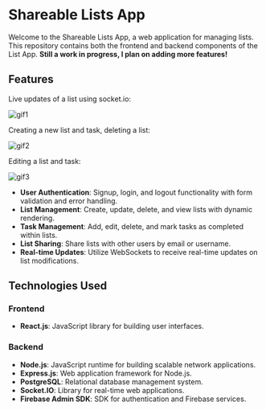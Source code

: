 # Shareable Lists App
Welcome to the Shareable Lists App, a web application for managing lists. This repository contains both the frontend and backend components of the List App.
**Still a work in progress, I plan on adding more features!**

## Features
Live updates of a list using socket.io:

![gif1](https://github.com/mayasarena/shareable-lists-app/assets/42900077/50b4ad61-322a-489c-8928-86dcb38d2ff3)

Creating a new list and task, deleting a list:

![gif2](https://github.com/mayasarena/shareable-lists-app/assets/42900077/5ca46c14-e0ba-4b59-a9af-f9b6e90b0f52)

Editing a list and task:

![gif3](https://github.com/mayasarena/shareable-lists-app/assets/42900077/eeb04fbd-7a3f-4c99-a90d-1caa5949474e)

- **User Authentication**: Signup, login, and logout functionality with form validation and error handling.
- **List Management**: Create, update, delete, and view lists with dynamic rendering.
- **Task Management**: Add, edit, delete, and mark tasks as completed within lists.
- **List Sharing**: Share lists with other users by email or username.
- **Real-time Updates**: Utilize WebSockets to receive real-time updates on list modifications.


## Technologies Used

### Frontend
- **React.js**: JavaScript library for building user interfaces.

### Backend
- **Node.js**: JavaScript runtime for building scalable network applications.
- **Express.js**: Web application framework for Node.js.
- **PostgreSQL**: Relational database management system.
- **Socket.IO**: Library for real-time web applications.
- **Firebase Admin SDK**: SDK for authentication and Firebase services.

